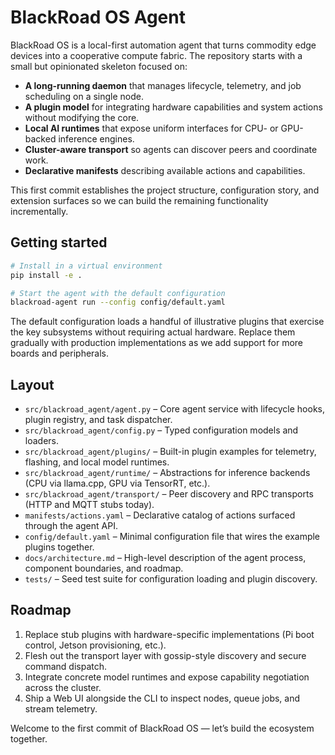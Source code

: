# BlackRoad OS Agent

BlackRoad OS is a local-first automation agent that turns commodity edge devices into a cooperative compute fabric. The repository starts with a small but opinionated skeleton focused on:

- **A long-running daemon** that manages lifecycle, telemetry, and job scheduling on a single node.
- **A plugin model** for integrating hardware capabilities and system actions without modifying the core.
- **Local AI runtimes** that expose uniform interfaces for CPU- or GPU-backed inference engines.
- **Cluster-aware transport** so agents can discover peers and coordinate work.
- **Declarative manifests** describing available actions and capabilities.

This first commit establishes the project structure, configuration story, and extension surfaces so we can build the remaining functionality incrementally.

## Getting started

```bash
# Install in a virtual environment
pip install -e .

# Start the agent with the default configuration
blackroad-agent run --config config/default.yaml
```

The default configuration loads a handful of illustrative plugins that exercise the key subsystems without requiring actual hardware. Replace them gradually with production implementations as we add support for more boards and peripherals.

## Layout

- `src/blackroad_agent/agent.py` – Core agent service with lifecycle hooks, plugin registry, and task dispatcher.
- `src/blackroad_agent/config.py` – Typed configuration models and loaders.
- `src/blackroad_agent/plugins/` – Built-in plugin examples for telemetry, flashing, and local model runtimes.
- `src/blackroad_agent/runtime/` – Abstractions for inference backends (CPU via llama.cpp, GPU via TensorRT, etc.).
- `src/blackroad_agent/transport/` – Peer discovery and RPC transports (HTTP and MQTT stubs today).
- `manifests/actions.yaml` – Declarative catalog of actions surfaced through the agent API.
- `config/default.yaml` – Minimal configuration file that wires the example plugins together.
- `docs/architecture.md` – High-level description of the agent process, component boundaries, and roadmap.
- `tests/` – Seed test suite for configuration loading and plugin discovery.

## Roadmap

1. Replace stub plugins with hardware-specific implementations (Pi boot control, Jetson provisioning, etc.).
2. Flesh out the transport layer with gossip-style discovery and secure command dispatch.
3. Integrate concrete model runtimes and expose capability negotiation across the cluster.
4. Ship a Web UI alongside the CLI to inspect nodes, queue jobs, and stream telemetry.

Welcome to the first commit of BlackRoad OS — let’s build the ecosystem together.
